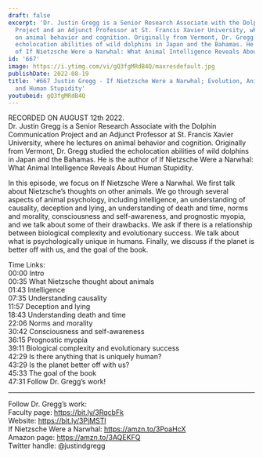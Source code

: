 ```yaml
---
draft: false
excerpt: 'Dr. Justin Gregg is a Senior Research Associate with the Dolphin Communication
  Project and an Adjunct Professor at St. Francis Xavier University, where he lectures
  on animal behavior and cognition. Originally from Vermont, Dr. Gregg studied the
  echolocation abilities of wild dolphins in Japan and the Bahamas. He is the author
  of If Nietzsche Were a Narwhal: What Animal Intelligence Reveals About Human Stupidity.'
id: '667'
image: https://i.ytimg.com/vi/gQ3fgMRdB4Q/maxresdefault.jpg
publishDate: 2022-08-19
title: '#667 Justin Gregg - If Nietzsche Were a Narwhal; Evolution, Animal Intelligence,
  and Human Stupidity'
youtubeid: gQ3fgMRdB4Q
---
```

RECORDED ON AUGUST 12th 2022.  
Dr. Justin Gregg is a Senior Research Associate with the Dolphin Communication Project and an Adjunct Professor at St. Francis Xavier University, where he lectures on animal behavior and cognition. Originally from Vermont, Dr. Gregg studied the echolocation abilities of wild dolphins in Japan and the Bahamas. He is the author of If Nietzsche Were a Narwhal: What Animal Intelligence Reveals About Human Stupidity.

In this episode, we focus on If Nietzsche Were a Narwhal. We first talk about Nietzsche’s thoughts on other animals. We go through several aspects of animal psychology, including intelligence, an understanding of causality, deception and lying, an understanding of death and time, norms and morality, consciousness and self-awareness, and prognostic myopia, and we talk about some of their drawbacks. We ask if there is a relationship between biological complexity and evolutionary success. We talk about what is psychologically unique in humans. Finally, we discuss if the planet is better off with us, and the goal of the book.

Time Links:  
00:00 Intro  
00:35  What Nietzsche thought about animals  
01:43  Intelligence  
07:35  Understanding causality  
11:57  Deception and lying  
18:43  Understanding death and time  
22:06  Norms and morality  
30:42  Consciousness and self-awareness  
36:15  Prognostic myopia  
39:11  Biological complexity and evolutionary success  
42:29  Is there anything that is uniquely human?  
43:29  Is the planet better off with us?  
45:33  The goal of the book  
47:31  Follow Dr. Gregg’s work!

---

Follow Dr. Gregg’s work:  
Faculty page: https://bit.ly/3RqcbFk  
Website: https://bit.ly/3PjMSTl  
If Nietzsche Were a Narwhal: https://amzn.to/3PoaHcX  
Amazon page: https://amzn.to/3AQEKFQ  
Twitter handle: @justindgregg
